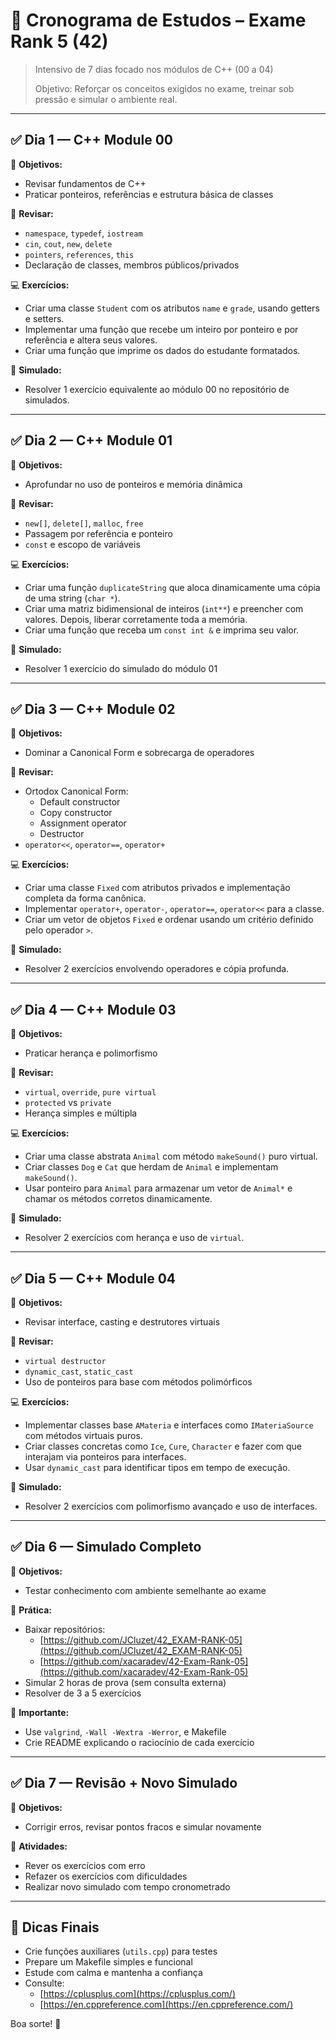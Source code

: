 # 📘️ Cronograma de Estudos – Exame Rank 5 (42)

> Intensivo de 7 dias focado nos módulos de C++ (00 a 04)
>
> Objetivo: Reforçar os conceitos exigidos no exame, treinar sob pressão e simular o ambiente real.

---

## ✅ Dia 1 — C++ Module 00

🌟 **Objetivos:**

* Revisar fundamentos de C++
* Praticar ponteiros, referências e estrutura básica de classes

📜 **Revisar:**

* `namespace`, `typedef`, `iostream`
* `cin`, `cout`, `new`, `delete`
* `pointers`, `references`, `this`
* Declaração de classes, membros públicos/privados

💻 **Exercícios:**

* Criar uma classe `Student` com os atributos `name` e `grade`, usando getters e setters.
* Implementar uma função que recebe um inteiro por ponteiro e por referência e altera seus valores.
* Criar uma função que imprime os dados do estudante formatados.

🧪 **Simulado:**

* Resolver 1 exercício equivalente ao módulo 00 no repositório de simulados.

---

## ✅ Dia 2 — C++ Module 01

🌟 **Objetivos:**

* Aprofundar no uso de ponteiros e memória dinâmica

📜 **Revisar:**

* `new[]`, `delete[]`, `malloc`, `free`
* Passagem por referência e ponteiro
* `const` e escopo de variáveis

💻 **Exercícios:**

* Criar uma função `duplicateString` que aloca dinamicamente uma cópia de uma string (`char *`).
* Criar uma matriz bidimensional de inteiros (`int**`) e preencher com valores. Depois, liberar corretamente toda a memória.
* Criar uma função que receba um `const int &` e imprima seu valor.

🧪 **Simulado:**

* Resolver 1 exercício do simulado do módulo 01

---

## ✅ Dia 3 — C++ Module 02

🌟 **Objetivos:**

* Dominar a Canonical Form e sobrecarga de operadores

📜 **Revisar:**

* Ortodox Canonical Form:
  * Default constructor
  * Copy constructor
  * Assignment operator
  * Destructor
* `operator<<`, `operator==`, `operator+`

💻 **Exercícios:**

* Criar uma classe `Fixed` com atributos privados e implementação completa da forma canônica.
* Implementar `operator+`, `operator-`, `operator==`, `operator<<` para a classe.
* Criar um vetor de objetos `Fixed` e ordenar usando um critério definido pelo operador `>`.

🧪 **Simulado:**

* Resolver 2 exercícios envolvendo operadores e cópia profunda.

---

## ✅ Dia 4 — C++ Module 03

🌟 **Objetivos:**

* Praticar herança e polimorfismo

📜 **Revisar:**

* `virtual`, `override`, `pure virtual`
* `protected` vs `private`
* Herança simples e múltipla

💻 **Exercícios:**

* Criar uma classe abstrata `Animal` com método `makeSound()` puro virtual.
* Criar classes `Dog` e `Cat` que herdam de `Animal` e implementam `makeSound()`.
* Usar ponteiro para `Animal` para armazenar um vetor de `Animal*` e chamar os métodos corretos dinamicamente.

🧪 **Simulado:**

* Resolver 2 exercícios com herança e uso de `virtual`.

---

## ✅ Dia 5 — C++ Module 04

🌟 **Objetivos:**

* Revisar interface, casting e destrutores virtuais

📜 **Revisar:**

* `virtual destructor`
* `dynamic_cast`, `static_cast`
* Uso de ponteiros para base com métodos polimórficos

💻 **Exercícios:**

* Implementar classes base `AMateria` e interfaces como `IMateriaSource` com métodos virtuais puros.
* Criar classes concretas como `Ice`, `Cure`, `Character` e fazer com que interajam via ponteiros para interfaces.
* Usar `dynamic_cast` para identificar tipos em tempo de execução.

🧪 **Simulado:**

* Resolver 2 exercícios com polimorfismo avançado e uso de interfaces.

---

## ✅ Dia 6 — Simulado Completo

🌟 **Objetivos:**

* Testar conhecimento com ambiente semelhante ao exame

🧪 **Prática:**

* Baixar repositórios:
  * [https://github.com/JCluzet/42_EXAM-RANK-05](https://github.com/JCluzet/42_EXAM-RANK-05)
  * [https://github.com/xacaradev/42-Exam-Rank-05](https://github.com/xacaradev/42-Exam-Rank-05)
* Simular 2 horas de prova (sem consulta externa)
* Resolver de 3 a 5 exercícios

📌 **Importante:**

* Use `valgrind`, `-Wall -Wextra -Werror`, e Makefile
* Crie README explicando o raciocínio de cada exercício

---

## ✅ Dia 7 — Revisão + Novo Simulado

🌟 **Objetivos:**

* Corrigir erros, revisar pontos fracos e simular novamente

📜 **Atividades:**

* Rever os exercícios com erro
* Refazer os exercícios com dificuldades
* Realizar novo simulado com tempo cronometrado

---

## 🧐 Dicas Finais

* Crie funções auxiliares (`utils.cpp`) para testes
* Prepare um Makefile simples e funcional
* Estude com calma e mantenha a confiança
* Consulte:
  * [https://cplusplus.com](https://cplusplus.com/)
  * [https://en.cppreference.com](https://en.cppreference.com/)

Boa sorte! 🚀
